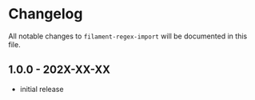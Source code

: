# Changelog

All notable changes to `filament-regex-import` will be documented in this file.

## 1.0.0 - 202X-XX-XX

- initial release
